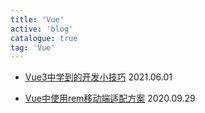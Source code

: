 ```yaml
---
title: 'Vue'
active: 'blog'
catalogue: true
tag: 'Vue'
---
```


- [Vue3中学到的开发小技巧](./libs/20210601) <Tag>2021.06.01</Tag>

- [Vue中使用rem移动端适配方案](./libs/20200929) <Tag>2020.09.29</Tag>
